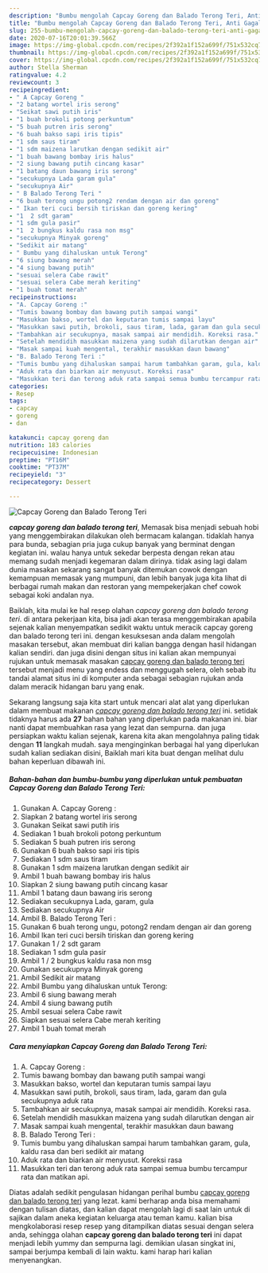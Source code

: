 ```yaml
---
description: "Bumbu mengolah Capcay Goreng dan Balado Terong Teri, Anti Gagal"
title: "Bumbu mengolah Capcay Goreng dan Balado Terong Teri, Anti Gagal"
slug: 255-bumbu-mengolah-capcay-goreng-dan-balado-terong-teri-anti-gagal
date: 2020-07-16T20:01:39.566Z
image: https://img-global.cpcdn.com/recipes/2f392a1f152a699f/751x532cq70/capcay-goreng-dan-balado-terong-teri-foto-resep-utama.jpg
thumbnail: https://img-global.cpcdn.com/recipes/2f392a1f152a699f/751x532cq70/capcay-goreng-dan-balado-terong-teri-foto-resep-utama.jpg
cover: https://img-global.cpcdn.com/recipes/2f392a1f152a699f/751x532cq70/capcay-goreng-dan-balado-terong-teri-foto-resep-utama.jpg
author: Stella Sherman
ratingvalue: 4.2
reviewcount: 3
recipeingredient:
- " A Capcay Goreng "
- "2 batang wortel iris serong"
- "Seikat sawi putih iris"
- "1 buah brokoli potong perkuntum"
- "5 buah putren iris serong"
- "6 buah bakso sapi iris tipis"
- "1 sdm saus tiram"
- "1 sdm maizena larutkan dengan sedikit air"
- "1 buah bawang bombay iris halus"
- "2 siung bawang putih cincang kasar"
- "1 batang daun bawang iris serong"
- "secukupnya Lada garam gula"
- "secukupnya Air"
- " B Balado Terong Teri "
- "6 buah terong ungu potong2 rendam dengan air dan goreng"
- " Ikan teri cuci bersih tiriskan dan goreng kering"
- "1  2 sdt garam"
- "1 sdm gula pasir"
- "1  2 bungkus kaldu rasa non msg"
- "secukupnya Minyak goreng"
- "Sedikit air matang"
- " Bumbu yang dihaluskan untuk Terong"
- "6 siung bawang merah"
- "4 siung bawang putih"
- "sesuai selera Cabe rawit"
- "sesuai selera Cabe merah keriting"
- "1 buah tomat merah"
recipeinstructions:
- "A. Capcay Goreng :"
- "Tumis bawang bombay dan bawang putih sampai wangi"
- "Masukkan bakso, wortel dan keputaran tumis sampai layu"
- "Masukkan sawi putih, brokoli, saus tiram, lada, garam dan gula secukupnya aduk rata"
- "Tambahkan air secukupnya, masak sampai air mendidih. Koreksi rasa."
- "Setelah mendidih masukkan maizena yang sudah dilarutkan dengan air"
- "Masak sampai kuah mengental, terakhir masukkan daun bawang"
- "B. Balado Terong Teri :"
- "Tumis bumbu yang dihaluskan sampai harum tambahkan garam, gula, kaldu rasa dan beri sedikit air matang"
- "Aduk rata dan biarkan air menyusut. Koreksi rasa"
- "Masukkan teri dan terong aduk rata sampai semua bumbu tercampur rata dan matikan api."
categories:
- Resep
tags:
- capcay
- goreng
- dan

katakunci: capcay goreng dan 
nutrition: 183 calories
recipecuisine: Indonesian
preptime: "PT16M"
cooktime: "PT37M"
recipeyield: "3"
recipecategory: Dessert

---
```



![Capcay Goreng dan Balado Terong Teri](https://img-global.cpcdn.com/recipes/2f392a1f152a699f/751x532cq70/capcay-goreng-dan-balado-terong-teri-foto-resep-utama.jpg)

<b><i>capcay goreng dan balado terong teri</i></b>, Memasak bisa menjadi sebuah hobi yang menggembirakan dilakukan oleh bermacam kalangan. tidaklah hanya para bunda, sebagian pria juga cukup banyak yang berminat dengan kegiatan ini. walau hanya untuk sekedar berpesta dengan rekan atau memang sudah menjadi kegemaran dalam dirinya. tidak asing lagi dalam dunia masakan sekarang sangat banyak ditemukan cowok dengan kemampuan memasak yang mumpuni, dan lebih banyak juga kita lihat di berbagai rumah makan dan restoran yang mempekerjakan chef cowok sebagai koki andalan nya.



Baiklah, kita mulai ke hal resep olahan <i>capcay goreng dan balado terong teri</i>. di antara pekerjaan kita, bisa jadi akan terasa menggembirakan apabila sejenak kalian menyempatkan sedikit waktu untuk meracik capcay goreng dan balado terong teri ini. dengan kesuksesan anda dalam mengolah masakan tersebut, akan membuat diri kalian bangga dengan hasil hidangan kalian sendiri. dan juga disini dengan situs ini kalian akan mempunyai rujukan untuk memasak masakan <u>capcay goreng dan balado terong teri</u> tersebut menjadi menu yang endess dan menggugah selera, oleh sebab itu tandai alamat situs ini di komputer anda sebagai sebagian rujukan anda dalam meracik hidangan baru yang enak.


Sekarang langsung saja kita start untuk mencari alat alat yang diperlukan dalam membuat makanan <u><i>capcay goreng dan balado terong teri</i></u> ini. setidak tidaknya harus ada <b>27</b> bahan bahan yang diperlukan pada makanan ini. biar nanti dapat membuahkan rasa yang lezat dan sempurna. dan juga persiapkan waktu kalian sejenak, karena kita akan mengolahnya paling tidak dengan <b>11</b> langkah mudah. saya menginginkan berbagai hal yang diperlukan sudah kalian sediakan disini, Baiklah mari kita buat dengan melihat dulu bahan keperluan dibawah ini.

<!--inarticleads1-->

##### Bahan-bahan dan bumbu-bumbu yang diperlukan untuk pembuatan Capcay Goreng dan Balado Terong Teri:

1. Gunakan  A. Capcay Goreng :
1. Siapkan 2 batang wortel iris serong
1. Gunakan Seikat sawi putih iris
1. Sediakan 1 buah brokoli potong perkuntum
1. Sediakan 5 buah putren iris serong
1. Gunakan 6 buah bakso sapi iris tipis
1. Sediakan 1 sdm saus tiram
1. Gunakan 1 sdm maizena larutkan dengan sedikit air
1. Ambil 1 buah bawang bombay iris halus
1. Siapkan 2 siung bawang putih cincang kasar
1. Ambil 1 batang daun bawang iris serong
1. Sediakan secukupnya Lada, garam, gula
1. Sediakan secukupnya Air
1. Ambil  B. Balado Terong Teri :
1. Gunakan 6 buah terong ungu, potong2 rendam dengan air dan goreng
1. Ambil  Ikan teri cuci bersih tiriskan dan goreng kering
1. Gunakan 1 / 2 sdt garam
1. Sediakan 1 sdm gula pasir
1. Ambil 1 / 2 bungkus kaldu rasa non msg
1. Gunakan secukupnya Minyak goreng
1. Ambil Sedikit air matang
1. Ambil  Bumbu yang dihaluskan untuk Terong:
1. Ambil 6 siung bawang merah
1. Ambil 4 siung bawang putih
1. Ambil sesuai selera Cabe rawit
1. Siapkan sesuai selera Cabe merah keriting
1. Ambil 1 buah tomat merah




<!--inarticleads2-->

##### Cara menyiapkan Capcay Goreng dan Balado Terong Teri:

1. A. Capcay Goreng :
1. Tumis bawang bombay dan bawang putih sampai wangi
1. Masukkan bakso, wortel dan keputaran tumis sampai layu
1. Masukkan sawi putih, brokoli, saus tiram, lada, garam dan gula secukupnya aduk rata
1. Tambahkan air secukupnya, masak sampai air mendidih. Koreksi rasa.
1. Setelah mendidih masukkan maizena yang sudah dilarutkan dengan air
1. Masak sampai kuah mengental, terakhir masukkan daun bawang
1. B. Balado Terong Teri :
1. Tumis bumbu yang dihaluskan sampai harum tambahkan garam, gula, kaldu rasa dan beri sedikit air matang
1. Aduk rata dan biarkan air menyusut. Koreksi rasa
1. Masukkan teri dan terong aduk rata sampai semua bumbu tercampur rata dan matikan api.




Diatas adalah sedikit pengulasan hidangan perihal bumbu <u>capcay goreng dan balado terong teri</u> yang lezat. kami berharap anda bisa memahami dengan tulisan diatas, dan kalian dapat mengolah lagi di saat lain untuk di sajikan dalam aneka kegiatan keluarga atau teman kamu. kalian bisa mengkolaborasi resep resep yang ditampilkan diatas sesuai dengan selera anda, sehingga olahan <b>capcay goreng dan balado terong teri</b> ini dapat menjadi lebih yummy dan sempurna lagi. demikian ulasan singkat ini, sampai berjumpa kembali di lain waktu. kami harap hari kalian menyenangkan.

